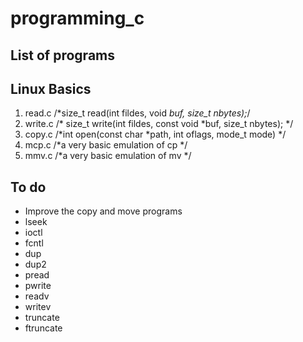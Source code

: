 # programming_c

List of programs
------------------------

Linux Basics
-------------------
1. read.c /*size_t read(int fildes, void *buf, size_t nbytes);*/
2. write.c /* size_t write(int fildes, const void *buf, size_t nbytes); */
3. copy.c  /*int open(const char *path, int oflags, mode_t mode) */
4. mcp.c /*a very basic emulation of cp */
5. mmv.c /*a very basic emulation of mv */



To do
---------------------------------------
- Improve the copy and move programs
- lseek
- ioctl
- fcntl
- dup
- dup2
- pread
- pwrite
- readv
- writev
- truncate
- ftruncate
